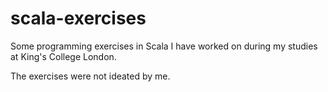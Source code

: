 # scala-exercises
Some programming exercises in Scala I have worked on during my studies at King's College London.

The exercises were not ideated by me.
